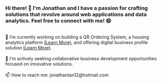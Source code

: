 ### Hi there! 👋 I'm Jonathan and I have a passion for crafting solutions that revolve around web applications and data analytics. Feel free to connect with me! 😄

<br> 
🔭 I’m currently working on building a QR Ordering System, a housing analytics platform <a href="https://www.eightchapter.com/">(Learn More)</a>, and offering digital business profile solution <a href="https://thenetworktap.com/">(Learn More)</a>. <br><br>
👯 I'm actively seeking collaborative business development opportunities focused on innovative solutions. <br><br>
📫 How to reach me: jonathantan12@hotmail.com

<!--
**jonathantan12/jonathantan12** is a ✨ _special_ ✨ repository because its `README.md` (this file) appears on your GitHub profile.

Here are some ideas to get you started:

- 🔭 I’m currently working on ...
- 🌱 I’m currently learning ...
- 👯 I’m looking to collaborate on ...
- 🤔 I’m looking for help with ...
- 💬 Ask me about ...
- 📫 How to reach me: ...
- 😄 Pronouns: ...
- ⚡ Fun fact: ...
-->
